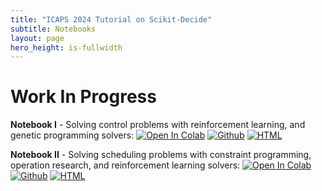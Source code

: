 ```yaml
---
title: "ICAPS 2024 Tutorial on Scikit-Decide"
subtitle: Notebooks
layout: page
hero_height: is-fullwidth
---
```


# Work In Progress

__Notebook I__ - Solving control problems with reinforcement learning, and genetic programming solvers:
[![Open In Colab](https://colab.research.google.com/assets/colab-badge.svg)](https://colab.research.google.com/github/fteicht/icaps24-skdecide-tutorial/blob/main/notebooks/icaps24_skdecide_tutorial_rl_cgp_CartPole.ipynb)
[![Github](https://img.shields.io/badge/see-Github-579aca?logo=github)](https://github.com/fteicht/icaps24-skdecide-tutorial/blob/main/notebooks/icaps24_skdecide_tutorial_rl_cgp_CartPole.ipynb)
[![HTML](https://img.shields.io/badge/see-HTML-green?logo=htmlacademy)](../html_notebooks/icaps24_skdecide_tutorial_rl_cgp_CartPole.html)

__Notebook II__ - Solving scheduling problems with constraint programming, operation research, and reinforcement learning solvers:
[![Open In Colab](https://colab.research.google.com/assets/colab-badge.svg)](https://colab.research.google.com/github/fteicht/icaps24-skdecide-tutorial/blob/main/notebooks/icaps24_skdecide_tutorial_scheduling.ipynb)
[![Github](https://img.shields.io/badge/see-Github-579aca?logo=github)](https://github.com/fteicht/icaps24-skdecide-tutorial/blob/main/notebooks/icaps24_skdecide_tutorial_scheduling.ipynb)
[![HTML](https://img.shields.io/badge/see-HTML-green?logo=htmlacademy)](../html_notebooks/icaps24_skdecide_tutorial_scheduling.html)
